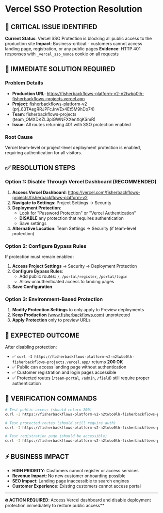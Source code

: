 # Vercel SSO Protection Resolution

## 🚨 CRITICAL ISSUE IDENTIFIED
**Current Status**: Vercel SSO Protection is blocking all public access to the production site
**Impact**: Business-critical - customers cannot access landing page, registration, or any public pages
**Evidence**: HTTP 401 responses with `_vercel_sso_nonce` cookie on all requests

## 🔧 IMMEDIATE SOLUTION REQUIRED

### Problem Details
- **Production URL**: https://fisherbackflows-platform-v2-n2twbo0lh-fisherbackflows-projects.vercel.app
- **Project**: fisherbackflows-platform-v2 (prj_63TAegRRJPFcJnVEx4Et5M9hDo74)
- **Team**: fisherbackflows-projects (team_OMXDKZL3plGWNFXXenXqKSmR)
- **Issue**: All routes returning 401 with SSO protection enabled

### Root Cause
Vercel team-level or project-level deployment protection is enabled, requiring authentication for all visitors.

## ✅ RESOLUTION STEPS

### Option 1: Disable Through Vercel Dashboard (RECOMMENDED)
1. **Access Vercel Dashboard**: https://vercel.com/fisherbackflows-projects/fisherbackflows-platform-v2
2. **Navigate to Settings**: Project Settings → Security
3. **Deployment Protection**: 
   - Look for "Password Protection" or "Vercel Authentication"
   - **DISABLE** any protection that requires authentication
   - Save settings
4. **Alternative Location**: Team Settings → Security (if team-level protection)

### Option 2: Configure Bypass Rules
If protection must remain enabled:
1. **Access Project Settings** → Security → Deployment Protection
2. **Configure Bypass Rules**:
   - Add public routes: `/`, `/portal/register`, `/portal/login`
   - Allow unauthenticated access to landing pages
3. **Save Configuration**

### Option 3: Environment-Based Protection
1. **Modify Protection Settings** to only apply to Preview deployments
2. **Keep Production** (www.fisherbackflows.com) unprotected
3. **Apply Protection** only to preview URLs

## 🎯 EXPECTED OUTCOME
After disabling protection:
- ✅ `curl -I https://fisherbackflows-platform-v2-n2twbo0lh-fisherbackflows-projects.vercel.app/` returns **200 OK**
- ✅ Public can access landing page without authentication
- ✅ Customer registration and login pages accessible
- ✅ Protected routes (`/team-portal`, `/admin`, `/field`) still require proper authentication

## 🚀 VERIFICATION COMMANDS
```bash
# Test public access (should return 200)
curl -I https://fisherbackflows-platform-v2-n2twbo0lh-fisherbackflows-projects.vercel.app/

# Test protected routes (should still require auth)
curl -I https://fisherbackflows-platform-v2-n2twbo0lh-fisherbackflows-projects.vercel.app/team-portal

# Test registration page (should be accessible)
curl -I https://fisherbackflows-platform-v2-n2twbo0lh-fisherbackflows-projects.vercel.app/portal/register
```

## ⚡ BUSINESS IMPACT
- **HIGH PRIORITY**: Customers cannot register or access services
- **Revenue Impact**: No new customer onboarding possible
- **SEO Impact**: Landing page inaccessible to search engines
- **Customer Experience**: Existing customers cannot access portal

---

**🔥 ACTION REQUIRED**: Access Vercel dashboard and disable deployment protection immediately to restore public access**